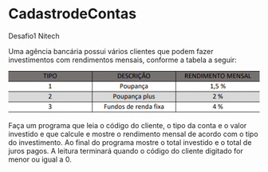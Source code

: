 # CadastrodeContas
Desafio1 Nitech

Uma agência bancária possui vários clientes que podem fazer investimentos com
rendimentos mensais, conforme a tabela a seguir:

![img_1.png](img_1.png)

Faça um programa que leia o código do cliente, o tipo da conta e o valor investido e que
calcule e mostre o rendimento mensal de acordo com o tipo do investimento. Ao final
do programa mostre o total investido e o total de juros pagos.
A leitura terminará quando o código do cliente digitado for menor ou igual a 0.

